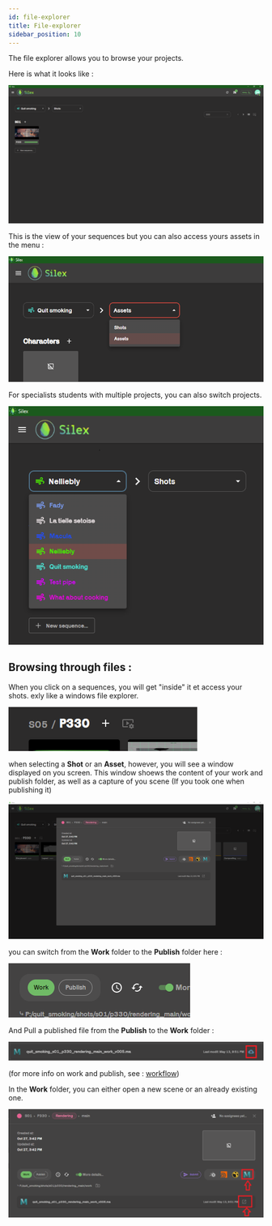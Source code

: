 ```yaml
---
id: file-explorer
title: File-explorer
sidebar_position: 10
---
```



The file explorer allows you to browse your projects.

Here is what it looks like :

![](../../../static/img/user_guide/file_explorer/file_explorer_shots.PNG)

This is the view of your sequences but you can also access yours assets in the menu :

![](../../../static/img/user_guide/file_explorer/file_explorer_assets.PNG)

For specialists students with multiple projects, you can also switch projects.

![](../../../static/img/user_guide/file_explorer/file_explorer_projects.PNG)

## Browsing through files :

When you click on a sequences, you will get "inside" it et access your shots. exly like a windows file explorer.

![](../../../static/img/user_guide/file_explorer/file_explorer_structure.PNG)

when selecting a __Shot__ or an __Asset__, however, you will see a window displayed on you screen. This window shoews the content of your work and publish folder, as well as a capture of you scene (If you took one when publishing it)

![](../../../static/img/user_guide/file_explorer/file_explorer_work.PNG)

you can switch from the __Work__ folder to the __Publish__ folder here :

![](../../../static/img/user_guide/file_explorer/file_explorer_switch_publish.PNG)

And Pull a published file from the __Publish__ to the __Work__ folder :

![](../../../static/img/user_guide/file_explorer/file_explorer_pull.PNG)


(for more info on work and publish, see : [workflow](../basic-concepts/workflow.md))


In the __Work__ folder, you can either open a new scene or an already existing one.

![](../../../static/img/user_guide/file_explorer/file_explorer_open_scene.PNG)







